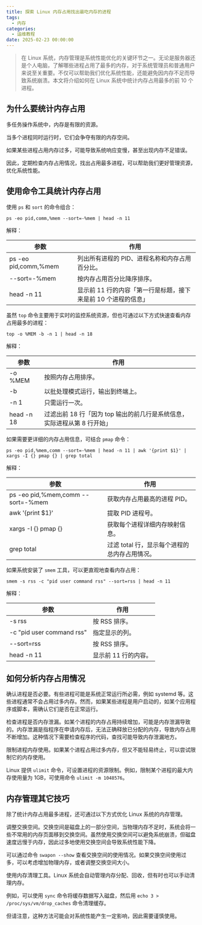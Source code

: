 ```yaml
---
title: 探索 Linux 内存占用找出最吃内存的进程
tags:
  - 内存
categories:
  - 运维教程
date: 2025-02-23 00:00:00
---
```


> 在 Linux 系统，内存管理是系统性能优化的关键环节之一。无论是服务器还是个人电脑，了解哪些进程占用了最多的内存，对于系统管理员和普通用户来说至关重要。不仅可以帮助我们优化系统性能，还能避免因内存不足而导致系统崩溃。本文将介绍如何在 Linux 系统中统计内存占用最多的前 10 个进程。

<!-- more -->

## 为什么要统计内存占用

多任务操作系统中，内存是有限的资源。

当多个进程同时运行时，它们会争夺有限的内存空间。

如果某些进程占用内存过多，可能导致系统响应变慢，甚至出现内存不足错误。

因此，定期检查内存占用情况，找出占用最多进程，可以帮助我们更好管理资源，优化系统性能。

## 使用命令工具统计内存占用

使用 `ps` 和 `sort` 的命令组合：

```
ps -eo pid,comm,%mem --sort=-%mem | head -n 11
```

解释：

| 参数 | 作用 |
| - | - |
| ps -eo pid,comm,%mem | 列出所有进程的 PID、进程名称和内存占用百分比。 |
| --sort=-%mem | 按内存占用百分比降序排序。 |
| head -n 11 | 显示前 11 行的内容「第一行是标题，接下来是前 10 个进程的信息」 |

虽然 `top` 命令主要用于实时的监控系统资源，但也可通过以下方式快速查看内存占用最多的进程：

```
top -o %MEM -b -n 1 | head -n 18
```

解释：

| 参数 | 作用 |
| - | - |
| -o %MEM | 按照内存占用排序。 |
| -b | 以批处理模式运行，输出到终端上。 |
| -n 1 | 只需运行一次。 |
| head -n 18 | 过滤出前 18 行「因为 top 输出的前几行是系统信息，实际进程从第 8 行开始」 |

如果需要更详细的内存占用信息，可结合 `pmap` 命令：

```
ps -eo pid,%mem,comm --sort=-%mem | head -n 11 | awk '{print $1}' | xargs -I {} pmap {} | grep total
```

解释：

| 参数 | 作用 |
| - | - |
| ps -eo pid,%mem,comm --sort=-%mem | 获取内存占用最高的进程 PID。 |
| awk '{print $1}' | 提取 PID 进程号。 |
| xargs -I {} pmap {} | 获取每个进程详细内存映射信息。 |
| grep total | 过滤 total 行，显示每个进程的总内存占用情况。 |

如果系统安装了 `smem` 工具，可以更直观地查看内存占用：

```
smem -s rss -c "pid user command rss" --sort=rss | head -n 11
```

解释：

| 参数 | 作用 |
| - | - |
| -s rss | 按 RSS 排序。 |
| -c "pid user command rss" | 指定显示的列。 |
| --sort=rss | 按 RSS 排序。 |
| head -n 11 | 显示前 11 行的内容。 |

## 如何分析内存占用情况

确认进程是否必要。有些进程可能是系统正常运行所必需，例如 systemd 等。这些进程通常不会占用过多内存。然而，如果某些进程是用户启动的，如某个应用程序或脚本，需确认它们是否在正常运行。

检查进程是否内存泄漏。如某个进程的内存占用持续增加，可能是内存泄漏导致的。内存泄漏是指程序在申请内存后，无法正确释放已分配的内存，导致内存占用不断增加。这种情况下需要检查程序的代码，查找可能导致内存泄漏地方。

限制进程内存使用。如果某个进程占用过多内存，但又不能轻易终止，可以尝试限制它的内存使用。

Linux 提供 `ulimit` 命令，可设置进程的资源限制。例如，限制某个进程的最大内存使用量为 1GB，可使用命令 `ulimit -m 1048576`。

## 内存管理其它技巧

除了统计内存占用最多进程，还可通过以下方式优化 Linux 系统的内存管理。

调整交换空间。交换空间是磁盘上的一部分空间，当物理内存不足时，系统会将一些不常用的内存页面移到交换空间。虽然使用交换空间可以避免系统崩溃，但磁盘速度远慢于内存，因此过多地使用交换空间会导致系统性能下降。

可以通过命令 `swapon --show` 查看交换空间的使用情况。如果交换空间使用过多，可以考虑增加物理内存，或者调整交换空间大小。

使用内存清理工具。Linux 系统会自动管理内存分配、回收，但有时也可以手动清理内存。

例如，可以使用 `sync` 命令将缓存数据写入磁盘，然后用 `echo 3 > /proc/sys/vm/drop_caches` 命令清理缓存。

但请注意，这种方法可能会对系统性能产生一定影响，因此需要谨慎使用。